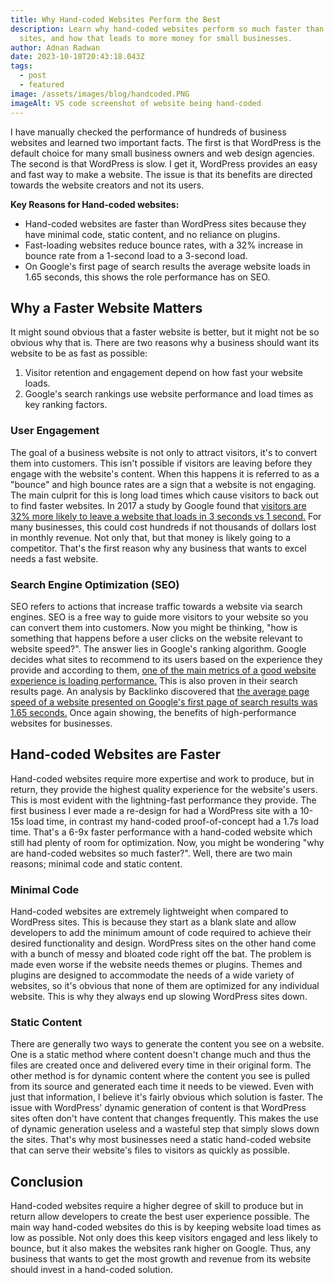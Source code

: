 ```yaml
---
title: Why Hand-coded Websites Perform the Best
description: Learn why hand-coded websites perform so much faster than WordPress
  sites, and how that leads to more money for small businesses.
author: Adnan Radwan
date: 2023-10-18T20:43:18.043Z
tags:
  - post
  - featured
image: /assets/images/blog/handcoded.PNG
imageAlt: VS code screenshot of website being hand-coded
---
```


I have manually checked the performance of hundreds of business websites and learned two important facts. The first is that WordPress is the default choice for many small business owners and web design agencies. The second is that WordPress is slow. I get it, WordPress provides an easy and fast way to make a website. The issue is that its benefits are directed towards the website creators and not its users.

**Key Reasons for Hand-coded websites:**

- Hand-coded websites are faster than WordPress sites because they have minimal code, static content, and no reliance on plugins.
- Fast-loading websites reduce bounce rates, with a 32% increase in bounce rate from a 1-second load to a 3-second load.
- On Google's first page of search results the average website loads in 1.65 seconds, this shows the role performance has on SEO.

## Why a Faster Website Matters

It might sound obvious that a faster website is better, but it might not be so obvious why that is. There are two reasons why a business should want its website to be as fast as possible:

1. Visitor retention and engagement depend on how fast your website loads.
2. Google's search rankings use website performance and load times as key ranking factors.

### User Engagement

The goal of a business website is not only to attract visitors, it's to convert them into customers. This isn't possible if visitors are leaving before they engage with the website's content. When this happens it is referred to as a "bounce" and high bounce rates are a sign that a website is not engaging. The main culprit for this is long load times which cause visitors to back out to find faster websites. In 2017 a study by Google found that [visitors are 32% more likely to leave a website that loads in 3 seconds vs 1 second.](https://www.thinkwithgoogle.com/marketing-strategies/app-and-mobile/page-load-time-statistics/) For many businesses, this could cost hundreds if not thousands of dollars lost in monthly revenue. Not only that, but that money is likely going to a competitor. That's the first reason why any business that wants to excel needs a fast website.

### **Search Engine Optimization (SEO)**

SEO refers to actions that increase traffic towards a website via search engines. SEO is a free way to guide more visitors to your website so you can convert them into customers. Now you might be thinking, "how is something that happens before a user clicks on the website relevant to website speed?". The answer lies in Google's ranking algorithm. Google decides what sites to recommend to its users based on the experience they provide and according to them, [one of the main metrics of a good website experience is loading performance.](https://developers.google.com/search/docs/appearance/core-web-vitals) This is also proven in their search results page. An analysis by Backlinko discovered that [the average page speed of a website presented on Google's first page of search results was 1.65 seconds.](https://backlinko.com/search-engine-ranking) Once again showing, the benefits of high-performance websites for businesses.

## Hand-coded Websites are Faster

Hand-coded websites require more expertise and work to produce, but in return, they provide the highest quality experience for the website's users. This is most evident with the lightning-fast performance they provide. The first business I ever made a re-design for had a WordPress site with a 10-15s load time, in contrast my hand-coded proof-of-concept had a 1.7s load time. That's a 6-9x faster performance with a hand-coded website which still had plenty of room for optimization. Now, you might be wondering "why are hand-coded websites so much faster?". Well, there are two main reasons; minimal code and static content.

### Minimal Code

Hand-coded websites are extremely lightweight when compared to WordPress sites. This is because they start as a blank slate and allow developers to add the minimum amount of code required to achieve their desired functionality and design. WordPress sites on the other hand come with a bunch of messy and bloated code right off the bat. The problem is made even worse if the website needs themes or plugins. Themes and plugins are designed to accommodate the needs of a wide variety of websites, so it's obvious that none of them are optimized for any individual website. This is why they always end up slowing WordPress sites down.

### Static Content

There are generally two ways to generate the content you see on a website. One is a static method where content doesn't change much and thus the files are created once and delivered every time in their original form. The other method is for dynamic content where the content you see is pulled from its source and generated each time it needs to be viewed. Even with just that information, I believe it's fairly obvious which solution is faster. The issue with WordPress' dynamic generation of content is that WordPress sites often don't have content that changes frequently. This makes the use of dynamic generation useless and a wasteful step that simply slows down the sites. That's why most businesses need a static hand-coded website that can serve their website's files to visitors as quickly as possible.

## Conclusion

Hand-coded websites require a higher degree of skill to produce but in return allow developers to create the best user experience possible. The main way hand-coded websites do this is by keeping website load times as low as possible. Not only does this keep visitors engaged and less likely to bounce, but it also makes the websites rank higher on Google. Thus, any business that wants to get the most growth and revenue from its website should invest in a hand-coded solution.
